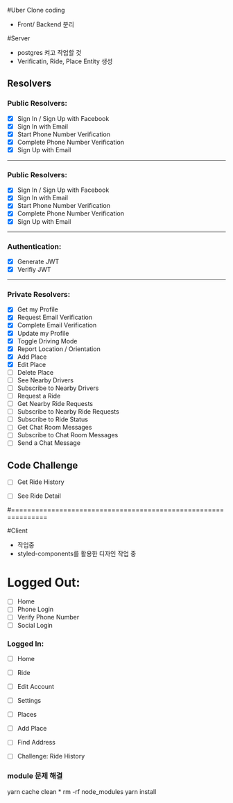 #Uber Clone coding
 - Front/ Backend 분리

#Server
 - postgres 켜고 작업할 것
 - Verificatin, Ride, Place Entity 생성

## Resolvers

### Public Resolvers:

- [x] Sign In / Sign Up with Facebook
- [x] Sign In with Email
- [x] Start Phone Number Verification
- [x] Complete Phone Number Verification
- [x] Sign Up with Email

---

### Public Resolvers:

- [x] Sign In / Sign Up with Facebook
- [x] Sign In with Email
- [x] Start Phone Number Verification
- [x] Complete Phone Number Verification
- [x] Sign Up with Email

---

### Authentication:

- [x] Generate JWT
- [x] Verifiy JWT

---

### Private Resolvers:

- [x] Get my Profile
- [x] Request Email Verification
- [x] Complete Email Verification
- [x] Update my Profile
- [x] Toggle Driving Mode
- [x] Report Location / Orientation
- [x] Add Place
- [x] Edit Place
- [ ] Delete Place
- [ ] See Nearby Drivers
- [ ] Subscribe to Nearby Drivers
- [ ] Request a Ride
- [ ] Get Nearby Ride Requests
- [ ] Subscribe to Nearby Ride Requests
- [ ] Subscribe to Ride Status
- [ ] Get Chat Room Messages
- [ ] Subscribe to Chat Room Messages
- [ ] Send a Chat Message

## Code Challenge

- [ ] Get Ride History
- [ ] See Ride Detail



#===============================================================

#Client
 - 작업중
 - styled-components를 활용한 디자인 작업 중

# Logged Out:
- [ ] Home
- [ ] Phone Login
- [ ] Verify Phone Number
- [ ] Social Login

### Logged In:
- [ ] Home
- [ ] Ride
- [ ] Edit Account
- [ ] Settings
- [ ] Places
- [ ] Add Place
- [ ] Find Address
- [ ] Challenge: Ride History
  

### module 문제 해결
yarn cache clean *
 rm -rf node_modules
 yarn install

